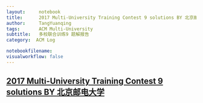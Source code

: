 ```yaml
---
layout:     notebook
title:      2017 Multi-University Training Contest 9 solutions BY 北京邮电大学
author:     TangYuanqing
tags: 		ACM Multi-University
subtitle:   多校联合训练9 题解报告
category:  ACM Log

notebookfilename:
visualworkflow: false
---
```



## [2017 Multi-University Training Contest 9 solutions BY 北京邮电大学](http://bestcoder.hdu.edu.cn/blog/2017-multi-university-training-contest-9-solutions-by-%E5%8C%97%E4%BA%AC%E9%82%AE%E7%94%B5%E5%A4%A7%E5%AD%A6/)
